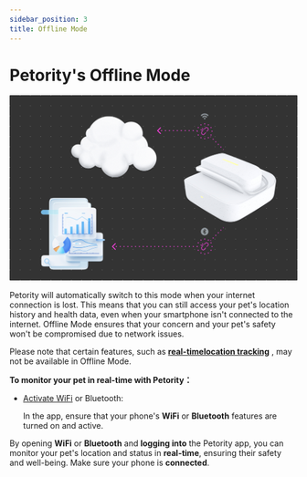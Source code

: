 ```yaml
---
sidebar_position: 3
title: Offline Mode
---
```


# Petority's Offline Mode

![offline](/img/get-to-know/Offline-mode.jpg)

Petority will automatically switch to this mode when your internet connection is lost. This means that you can still access your pet's location history and health data, even when your smartphone isn't connected to the internet. Offline Mode ensures that your concern and your pet's safety won't be compromised due to network issues.

Please note that certain features, such as **[real-timelocation tracking](/docs/petority/features/live-tracking)** , may not be available in Offline Mode.

**To monitor your pet in real-time with Petority：**

+ [Activate WiFi](/docs/petority/devices/configuring-wifi) or Bluetooth:

	In the app, ensure that your phone's **WiFi** or **Bluetooth** features are turned on and active.

By opening **WiFi** or **Bluetooth** and **logging into** the Petority app, you can monitor your pet's location and status in **real-time**, ensuring their safety and well-being. Make sure your phone is **connected**.